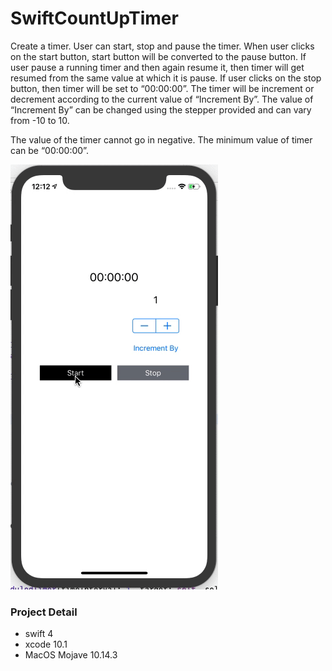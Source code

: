 # SwiftCountUpTimer

Create a timer. User can start, stop and pause the timer.   When user clicks on the start button, start button will be converted to the pause button. If user pause a running timer and then again resume it, then timer will get resumed from the same value at which it is pause. If user clicks on the stop button, then timer will be set to “00:00:00”.  The timer will be increment or decrement according to the current value of “Increment By”.  The value of “Increment By” can be changed using the stepper provided and can vary from  -10 to 10.

The value of the timer cannot go in negative. The minimum value of timer can be “00:00:00”.


![](/gif/countDown.gif)

### Project Detail

- swift 4
- xcode 10.1
- MacOS Mojave 10.14.3
